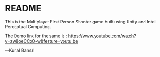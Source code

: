 # README #

This is the Multiplayer First Person Shooter game built using Unity and Intel Perceptual Computing.

The Demo link for the same is : https://www.youtube.com/watch?v=zw8oeCCxO-w&feature=youtu.be


--Kunal Bansal